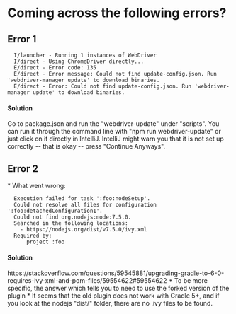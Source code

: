 <h1>Coming across the following errors?</h1>

<h2>Error 1</h2> 
      
      I/launcher - Running 1 instances of WebDriver
      I/direct - Using ChromeDriver directly...
      E/direct - Error code: 135
      E/direct - Error message: Could not find update-config.json. Run    'webdriver-manager update' to download binaries.
      E/direct - Error: Could not find update-config.json. Run 'webdriver-manager update' to download binaries.

<h4>Solution</h4>
Go to package.json and run the "webdriver-update" under "scripts". 
You can run it through the command line with "npm run webdriver-update" or 
just click on it directly in IntelliJ. IntelliJ might warn you that it is not 
set up correctly -- that is okay -- press "Continue Anyways".

<h2>Error 2</h2> 
* What went wrong:

      Execution failed for task ':foo:nodeSetup'. 
      Could not resolve all files for configuration ':foo:detachedConfiguration1'.
      Could not find org.nodejs:node:7.5.0.
      Searched in the following locations:
        - https://nodejs.org/dist/v7.5.0/ivy.xml
      Required by:
          project :foo
          
<h4>Solution</h4>
https://stackoverflow.com/questions/59545881/upgrading-gradle-to-6-0-requires-ivy-xml-and-pom-files/59554622#59554622
   * To be more specific, the answer which tells you to need to use the forked version of the plugin
   * It seems that the old plugin does not work with Gradle 5+, and if you look at the nodejs "dist/" folder,
   there are no .ivy files to be found.
